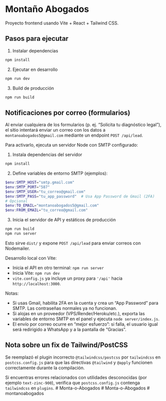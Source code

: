 # Montaño Abogados

Proyecto frontend usando Vite + React + Tailwind CSS.

## Pasos para ejecutar

1. Instalar dependencias

```powershell
npm install
```

2. Ejecutar en desarrollo

```powershell
npm run dev
```

3. Build de producción

```powershell
npm run build
```

## Notificaciones por correo (formularios)

Al enviar cualquiera de los formularios (p. ej. “Solicita tu diagnóstico legal”), el sitio intentará enviar un correo con los datos a `montanoabogados5@gmail.com` mediante un endpoint `POST /api/lead`.

Para activarlo, ejecuta un servidor Node con SMTP configurado:

1) Instala dependencias del servidor

```powershell
npm install
```

2) Define variables de entorno SMTP (ejemplos):

```powershell
$env:SMTP_HOST="smtp.gmail.com"
$env:SMTP_PORT="587"
$env:SMTP_USER="tu_correo@gmail.com"
$env:SMTP_PASS="tu_app_password"  # Usa App Password de Gmail (2FA)
# Opcional
$env:TO_EMAIL="montanoabogados5@gmail.com"
$env:FROM_EMAIL="tu_correo@gmail.com"
```

3) Inicia el servidor de API y estáticos de producción

```powershell
npm run build
npm run server
```

Esto sirve `dist/` y expone `POST /api/lead` para enviar correos con Nodemailer.

Desarrollo local con Vite:

- Inicia el API en otro terminal: `npm run server`
- Inicia Vite: `npm run dev`
- `vite.config.js` ya incluye un proxy para `'/api'` hacia `http://localhost:3000`.

Notas:
- Si usas Gmail, habilita 2FA en la cuenta y crea un “App Password” para SMTP. Las contraseñas normales ya no funcionan.
- Si alojas en un proveedor (VPS/Render/Heroku/etc.), exporta las variables de entorno SMTP en el panel y ejecuta `node server/index.js`.
- El envío por correo ocurre en “mejor esfuerzo”: si falla, el usuario igual será redirigido a WhatsApp y a la pantalla de “Gracias”.

## Nota sobre un fix de Tailwind/PostCSS

Se reemplazó el plugin incorrecto `@tailwindcss/postcss` por `tailwindcss` en `postcss.config.js` para que las directivas `@tailwind` y `@apply` funcionen correctamente durante la compilación.

Si encuentras errores relacionados con utilidades desconocidas (por ejemplo `text-zinc-900`), verifica que `postcss.config.js` contenga `tailwindcss` en `plugins`.
#   M o n t a - o - A b o g a d o s  
 #   M o n t a - o - A b o g a d o s  
 #   m o n t a n o a b o g a d o s  
 